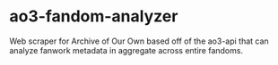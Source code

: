 # ao3-fandom-analyzer
Web scraper for Archive of Our Own based off of the ao3-api that can analyze fanwork metadata in aggregate across entire fandoms.
